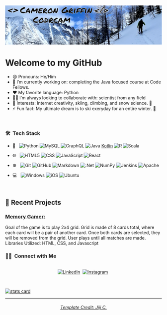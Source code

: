![Welcome Banner](/skiBanner.jpg)

# Welcome to my GitHub

- 😄 Pronouns: He/Him
- 🔭 I’m currently working on: completing the Java focused course at Code Fellows.
- ❤️ My favorite language: Python
- 🧑‍💻️ I’m always looking to collaborate with: scientist from any field
- 🤔 Interests: Internet creativity, skiing, climbing, and snow science. 🧗
- ⚡ Fun fact: My ultimate dream is to ski exeryday for an entire winter. 🎿

<br/>

<h3> 🛠 &nbsp;Tech Stack</h3>

- 🧏 &nbsp;
![Python](https://img.shields.io/badge/Python-14354C?style=for-the-badge&logo=python&logoColor=white)
![MySQL](https://img.shields.io/badge/mysql-%2300f.svg?style=for-the-badge&logo=mysql&logoColor=white)
![GraphQL](https://img.shields.io/badge/-GraphQL-E10098?style=for-the-badge&logo=graphql&logoColor=white)
![Java](https://img.shields.io/badge/java-%23ED8B00.svg?style=for-the-badge&logo=java&logoColor=white)
[Kotlin](https://img.shields.io/badge/kotlin-%237F52FF.svg?style=for-the-badge&logo=kotlin&logoColor=white)
![R](https://img.shields.io/badge/r-%23276DC3.svg?style=for-the-badge&logo=r&logoColor=white)
![Scala](https://img.shields.io/badge/scala-%23DC322F.svg?style=for-the-badge&logo=scala&logoColor=white)

- 🌐 &nbsp;
  ![HTML5](https://img.shields.io/badge/HTML5-E34F26?style=for-the-badge&logo=html5&logoColor=white)
  ![CSS](https://img.shields.io/badge/CSS-239120?&style=for-the-badge&logo=css3&logoColor=white)
  ![JavaScript](https://img.shields.io/badge/JavaScript-323330?style=for-the-badge&logo=javascript&logoColor=F7DF1E)
  ![React](https://img.shields.io/badge/react-%2320232a.svg?style=for-the-badge&logo=react&logoColor=%2361DAFB)
- ⚙️ &nbsp;
  ![Git](https://img.shields.io/badge/Git-F05032?style=for-the-badge&logo=git&logoColor=white)
  ![GitHub](https://img.shields.io/badge/GitHub-100000?style=for-the-badge&logo=github&logoColor=white)
  ![Markdown](https://img.shields.io/badge/Markdown-000000?style=for-the-badge&logo=markdown&logoColor=white)
  ![.Net](https://img.shields.io/badge/.NET-5C2D91?style=for-the-badge&logo=.net&logoColor=white)
  ![NumPy](https://img.shields.io/badge/numpy-%23013243.svg?style=for-the-badge&logo=numpy&logoColor=white)
  ![Jenkins](https://img.shields.io/badge/jenkins-%232C5263.svg?style=for-the-badge&logo=jenkins&logoColor=white)
  ![Apache](https://img.shields.io/badge/apache-%23D42029.svg?style=for-the-badge&logo=apache&logoColor=white)
- 💻 &nbsp;
  ![Windows](https://img.shields.io/badge/Windows-0078D6?style=for-the-badge&logo=windows&logoColor=white)
  ![iOS](https://img.shields.io/badge/iOS-000000?style=for-the-badge&logo=ios&logoColor=white)
  ![Ubuntu](https://img.shields.io/badge/Ubuntu-E95420?style=for-the-badge&logo=ubuntu&logoColor=white)


<br/>

<p>

## 📝 Recent Projects
### [ Memory Gamer: ](https://memory-gamers.github.io/memory-game/)<br>
Goal of the game is to play 2x4 grid. Grid is made of 8 cards total, where each card will be a pair of another card. Once both cards are selected, they will be removed from the grid. User plays until all matches are made.<br>
Libraries Utilized: HTML, CSS, and Javascript

</p>


<h3> 🤝🏻 &nbsp;Connect with Me </h3> 

<p align="center">
<br>
<a href="https://www.linkedin.com/in/codrcam/"><img src="https://img.shields.io/badge/linkedin-%230077B5.svg?&style=for-the-badge&logo=linkedin&logoColor=white" alt="LinkedIn" /></a>&nbsp;
<a href="https://www.instagram.com/backcountrycam/"><img src="https://img.shields.io/badge/Instagram-%23E4405F.svg?style=for-the-badge&logo=Instagram&logoColor=white" alt="Instagram" /></a>&nbsp;
</p>



<br/> 
<p>
<a align= "center" href="https://github.com/dataonatangent">
  <img alt= "stats card" height="270px" width="400" src="https://github-readme-stats.vercel.app/api?username=codrcam&theme=cobalt&show_icons=true&count_private=true" />
</p>

-----
<h6>Template Credit: Jiji C.</h6>
